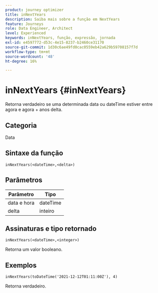 ```yaml
---
product: journey optimizer
title: inNextYears
description: Saiba mais sobre a função em NextYears
feature: Journeys
role: Data Engineer, Architect
level: Experienced
keywords: inNextYears, função, expressão, jornada
exl-id: e4597772-d53c-4e15-8237-b2460ce31170
source-git-commit: 1d30c6ae49fd0cac0559eb42a629b59708157f7d
workflow-type: tm+mt
source-wordcount: '48'
ht-degree: 16%

---
```


# inNextYears {#inNextYears}

Retorna verdadeiro se uma determinada data ou dateTime estiver entre agora e agora + anos delta.

## Categoria

Data

## Sintaxe da função

`inNextYears(<dateTime>,<delta>)`

## Parâmetros

| Parâmetro | Tipo |
|-----------|------------------|
| data e hora | dateTime |
| delta | inteiro |

## Assinaturas e tipo retornado

`inNextYears(<dateTime>,<integer>)`

Retorna um valor booleano.

## Exemplos

`inNextYears(toDateTime('2021-12-12T01:11:00Z'), 4)`

Retorna verdadeiro.
